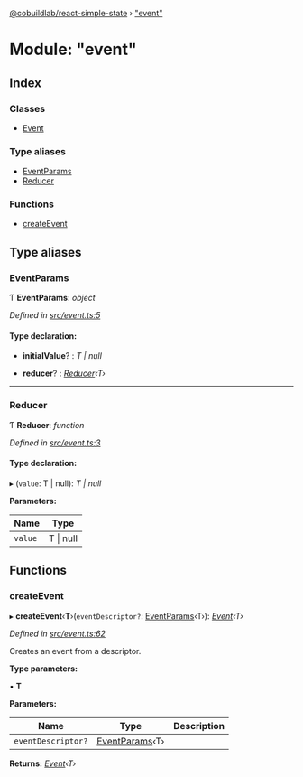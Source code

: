 [@cobuildlab/react-simple-state](../README.md) › ["event"](_event_.md)

# Module: "event"

## Index

### Classes

* [Event](../classes/_event_.event.md)

### Type aliases

* [EventParams](_event_.md#eventparams)
* [Reducer](_event_.md#reducer)

### Functions

* [createEvent](_event_.md#createevent)

## Type aliases

###  EventParams

Ƭ **EventParams**: *object*

*Defined in [src/event.ts:5](https://github.com/cobuildlab/react-simple-state/blob/0a311bb/src/event.ts#L5)*

#### Type declaration:

* **initialValue**? : *T | null*

* **reducer**? : *[Reducer](_event_.md#reducer)‹T›*

___

###  Reducer

Ƭ **Reducer**: *function*

*Defined in [src/event.ts:3](https://github.com/cobuildlab/react-simple-state/blob/0a311bb/src/event.ts#L3)*

#### Type declaration:

▸ (`value`: T | null): *T | null*

**Parameters:**

Name | Type |
------ | ------ |
`value` | T &#124; null |

## Functions

###  createEvent

▸ **createEvent**‹**T**›(`eventDescriptor?`: [EventParams](_event_.md#eventparams)‹T›): *[Event](../classes/_event_.event.md)‹T›*

*Defined in [src/event.ts:62](https://github.com/cobuildlab/react-simple-state/blob/0a311bb/src/event.ts#L62)*

Creates an event from a descriptor.

**Type parameters:**

▪ **T**

**Parameters:**

Name | Type | Description |
------ | ------ | ------ |
`eventDescriptor?` | [EventParams](_event_.md#eventparams)‹T› |   |

**Returns:** *[Event](../classes/_event_.event.md)‹T›*
